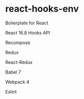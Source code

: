 # react-hooks-env

Bolierplate for React 

React 16.8 Hooks API

Recompose

Redux

React-Redux

Babel 7

Webpack 4

Eslint